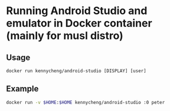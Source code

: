 # Running Android Studio and emulator in Docker container (mainly for musl distro)

## Usage

```
docker run kennycheng/android-studio [DISPLAY] [user]
```

## Example

```bash
docker run -v $HOME:$HOME kennycheng/android-studio :0 peter
```
